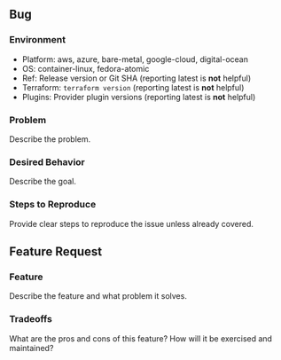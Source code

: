 <!-- Fill in either the 'Bug' or 'Feature Request' section -->

## Bug

### Environment

* Platform: aws, azure, bare-metal, google-cloud, digital-ocean
* OS: container-linux, fedora-atomic
* Ref: Release version or Git SHA (reporting latest is **not** helpful)
* Terraform: `terraform version` (reporting latest is **not** helpful)
* Plugins: Provider plugin versions (reporting latest is **not** helpful)

### Problem

Describe the problem.

### Desired Behavior

Describe the goal.

### Steps to Reproduce

Provide clear steps to reproduce the issue unless already covered.

## Feature Request

### Feature

Describe the feature and what problem it solves.

### Tradeoffs

What are the pros and cons of this feature? How will it be exercised and maintained?
